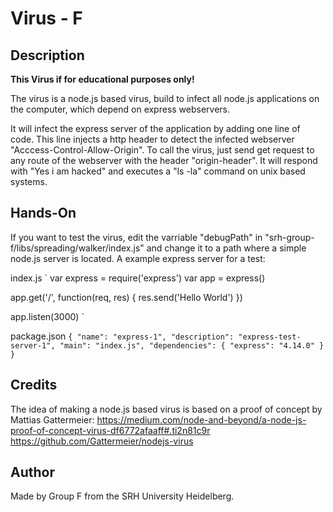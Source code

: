 # Virus - F                                       


## Description
 
**This Virus if for educational purposes only!**

The virus is a node.js based virus, build to infect all node.js applications on the computer, which depend on express webservers.

It will infect the express server of the application by adding one line of code. This line injects a http header to detect the infected webserver "Acccess-Control-Allow-Origin".
To call the virus, just send get request to any route of the webserver with the header "origin-header". It will respond with "Yes i am hacked" and executes a "ls -la" command on unix based systems.

## Hands-On
If you want to test the virus, edit the varriable "debugPath" in "srh-group-f/libs/spreading/walker/index.js" and change it to a path where a simple node.js server is located.
A example express server for a test:

index.js
`
var express = require('express')
var app = express()

app.get('/', function(req, res) {
  res.send('Hello World')
})

app.listen(3000)
`

package.json
`{
  "name": "express-1",
  "description": "express-test-server-1",
  "main": "index.js",
  "dependencies": {
    "express": "4.14.0"
  }
}`


## Credits
The idea of making a node.js based virus is based on a proof of concept by Mattias Gattermeier:
https://medium.com/node-and-beyond/a-node-js-proof-of-concept-virus-df6772afaaff#.ti2n81c9r
https://github.com/Gattermeier/nodejs-virus

## Author
Made by Group F from the SRH University Heidelberg.
